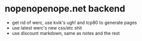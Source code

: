 # nopenopenope.net backend

- get rid of werc, use kvik's ugh! and tcp80 to generate pages
- use latest werc's new css/etc shit
- use discount markdown, same as notes and the rest
